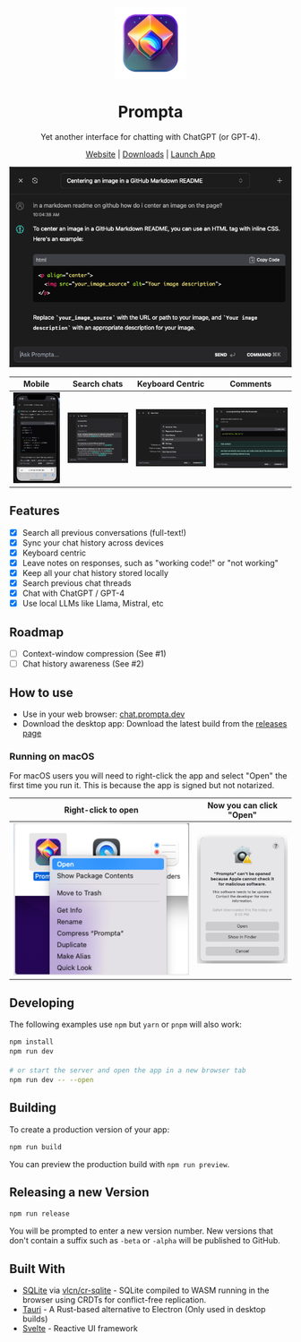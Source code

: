 <!-- display a screenshot -->
<div align="center">

[<img src="src-tauri/icons/icon_256x256.png" alt="prompta logo" width=128>](https://www.prompta.dev)<br>

# Prompta

Yet another interface for chatting with ChatGPT (or GPT-4).

[Website](https://www.prompta.dev)
| [Downloads](releases)
| [Launch App](https://chat.prompta.dev)

</div>

<div align="center">

![](static/screenshot_20230513023629.png)

</div>

| Mobile                                       | Search chats                      | Keyboard Centric                                            | Comments                                    |
| -------------------------------------------- | --------------------------------- | ----------------------------------------------------------- | ------------------------------------------- |
| ![mobile view](static/screenshot_mobile.png) | ![fts](static/screenshot_fts.png) | ![keyboard centric](static/screenshot_keyboard_centric.png) | ![comments](static/screenshot_comments.png) |

## Features

- [x] Search all previous conversations (full-text!)
- [x] Sync your chat history across devices
- [x] Keyboard centric
- [x] Leave notes on responses, such as "working code!" or "not working"
- [x] Keep all your chat history stored locally
- [x] Search previous chat threads
- [x] Chat with ChatGPT / GPT-4
- [x] Use local LLMs like Llama, Mistral, etc

## Roadmap

- [ ] Context-window compression (See #1)
- [ ] Chat history awareness (See #2)

## How to use

- Use in your web browser: [chat.prompta.dev](https://chat.prompta.dev)
- Download the desktop app: Download the latest build from the [releases page](releases)

### Running on macOS

For macOS users you will need to right-click the app and select "Open" the first time you run it. This is because the app is signed but not notarized.

| Right-click to open                           | Now you can click "Open"                      |
| --------------------------------------------- | --------------------------------------------- |
| ![macOS open](static/screenshot_macopen1.png) | ![macOS open](static/screenshot_macopen2.png) |

## Developing

The following examples use `npm` but `yarn` or `pnpm` will also work:

```bash
npm install
npm run dev

# or start the server and open the app in a new browser tab
npm run dev -- --open
```

## Building

To create a production version of your app:

```bash
npm run build
```

You can preview the production build with `npm run preview`.

## Releasing a new Version

```bash
npm run release
```

You will be prompted to enter a new version number. New versions that don't contain a suffix such as `-beta` or `-alpha` will be published to GitHub.

## Built With

- [SQLite](https://www.sqlite.org/index.html) via [vlcn/cr-sqlite](https://vlcn.io/) - SQLite compiled to WASM running in the browser using CRDTs for conflict-free replication.
- [Tauri](https://tauri.studio) - A Rust-based alternative to Electron (Only used in desktop builds)
- [Svelte](https://svelte.dev) - Reactive UI framework
